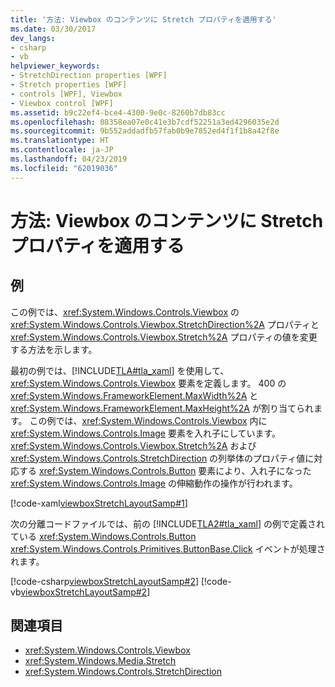 ```yaml
---
title: '方法: Viewbox のコンテンツに Stretch プロパティを適用する'
ms.date: 03/30/2017
dev_langs:
- csharp
- vb
helpviewer_keywords:
- StretchDirection properties [WPF]
- Stretch properties [WPF]
- controls [WPF], Viewbox
- Viewbox control [WPF]
ms.assetid: b9c22ef4-bce4-4300-9e0c-8260b7db83cc
ms.openlocfilehash: 08358ea07e0c41e3b7cdf52251a3ed4296035e2d
ms.sourcegitcommit: 9b552addadfb57fab0b9e7852ed4f1f1b8a42f8e
ms.translationtype: HT
ms.contentlocale: ja-JP
ms.lasthandoff: 04/23/2019
ms.locfileid: "62019036"
---
```

# <a name="how-to-apply-stretch-properties-to-the-contents-of-a-viewbox"></a>方法: Viewbox のコンテンツに Stretch プロパティを適用する
## <a name="example"></a>例  
 この例では、<xref:System.Windows.Controls.Viewbox> の <xref:System.Windows.Controls.Viewbox.StretchDirection%2A> プロパティと <xref:System.Windows.Controls.Viewbox.Stretch%2A> プロパティの値を変更する方法を示します。  
  
 最初の例では、[!INCLUDE[TLA#tla_xaml](../../../../includes/tlasharptla-xaml-md.md)] を使用して、<xref:System.Windows.Controls.Viewbox> 要素を定義します。 400 の <xref:System.Windows.FrameworkElement.MaxWidth%2A> と <xref:System.Windows.FrameworkElement.MaxHeight%2A> が割り当てられます。 この例では、<xref:System.Windows.Controls.Viewbox> 内に <xref:System.Windows.Controls.Image> 要素を入れ子にしています。 <xref:System.Windows.Controls.Viewbox.Stretch%2A> および <xref:System.Windows.Controls.StretchDirection> の列挙体のプロパティ値に対応する <xref:System.Windows.Controls.Button> 要素により、入れ子になった <xref:System.Windows.Controls.Image> の伸縮動作の操作が行われます。  
  
 [!code-xaml[viewboxStretchLayoutSamp#1](~/samples/snippets/csharp/VS_Snippets_Wpf/viewboxStretchLayoutSamp/CSharp/Window1.xaml#1)]  
  
 次の分離コードファイルでは、前の [!INCLUDE[TLA2#tla_xaml](../../../../includes/tla2sharptla-xaml-md.md)] の例で定義されている <xref:System.Windows.Controls.Button> <xref:System.Windows.Controls.Primitives.ButtonBase.Click> イベントが処理されます。  
  
 [!code-csharp[viewboxStretchLayoutSamp#2](~/samples/snippets/csharp/VS_Snippets_Wpf/viewboxStretchLayoutSamp/CSharp/Window1.xaml.cs#2)]
 [!code-vb[viewboxStretchLayoutSamp#2](~/samples/snippets/visualbasic/VS_Snippets_Wpf/viewboxStretchLayoutSamp/VisualBasic/Window1.xaml.vb#2)]  
  
## <a name="see-also"></a>関連項目

- <xref:System.Windows.Controls.Viewbox>
- <xref:System.Windows.Media.Stretch>
- <xref:System.Windows.Controls.StretchDirection>
